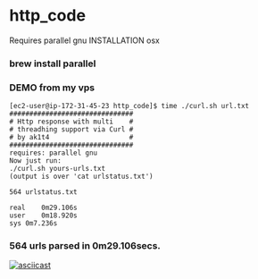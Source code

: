# http_code
Requires parallel gnu
INSTALLATION osx
### brew install parallel

###  DEMO from my vps
```
[ec2-user@ip-172-31-45-23 http_code]$ time ./curl.sh url.txt
###############################
# Http response with multi    #
# threadhing support via Curl #
# by ak1t4                    #
###############################
requires: parallel gnu
Now just run:
./curl.sh yours-urls.txt
(output is over 'cat urlstatus.txt')

564 urlstatus.txt

real	0m29.106s
user	0m18.920s
sys	0m7.236s
```
### 564 urls parsed in 0m29.106secs.

   [![asciicast](https://asciinema.org/a/mffMvi6pBF3z1dWjiNoq132Wj.svg)](https://asciinema.org/a/mffMvi6pBF3z1dWjiNoq132Wj)
